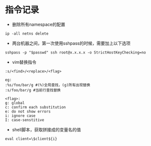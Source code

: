 # 指令记录
- 删除所有namespace的配置
```
ip -all netns delete
```

- 两台机器之间，第一次使用sshpass的时候，需要加上以下选项
```
sshpass -p "$passwd" ssh root@x.x.x.x -o StrictHostKeyChecking=no
```

- vim替换指令
```
:s/<find>/<replace>/<flag>

eg:
:%s/foo/bar/g #(%)全局查找，(g)所有出现替换
:s/foo/bar/g #当前行查找替换

<flag>:
g: global
c: confirm each substitution
e: do not show errors
i: ignore case
I: case-senstitive
```

- shell脚本，获取拼接成的变量名的值
```
eval client=\$client${i}
```
